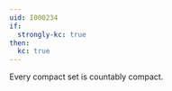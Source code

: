 ```yaml
---
uid: I000234
if:
  strongly-kc: true
then:
  kc: true
---
```

Every compact set is countably compact.


